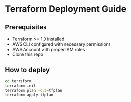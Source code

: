 # Terraform Deployment Guide

## Prerequisites

- Terraform >= 1.0 installed
- AWS CLI configured with necessary permissions
- AWS Account with proper IAM roles
- Clone this repo

## How to deploy

```bash
cd terraform
terraform init
terraform plan -out=tfplan
terraform apply tfplan
